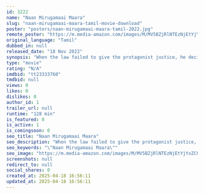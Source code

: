 ```yaml
---
id: 3222
name: "Naan Mirugamaai Maara"
slug: "naan-mirugamaai-maara-tamil-movie-download"
poster: "posters/naan-mirugamaai-maara-tamil-2022.jpg"
remote_poster: "https://m.media-amazon.com/images/M/MV5BZjRlNTEzNjEtYjYxZC00MTM0LWJiZGMtZTYxYjExODAxZTgyXkEyXkFqcGdeQXVyMTEzNzg0Mjkx._V1_SX300.jpg"
original_language: "Tamil"
dubbed_in: null
released_date: "18 Nov 2022"
synopsis: "When the law failed to give the protagonist justice, he decided to take revenge and ended up earning the wrath of a dangerous gangster, putting his family in grave danger. What will he do now?"
type: "movie"
rating: "N/A"
imdbid: "tt23333760"
tmdbid: null
views: 0
likes: 0
dislikes: 0
author_id: 1
trailer_url: null
runtime: "128 min"
is_featured: 0
is_active: 1
is_comingsoon: 0
seo_title: "Naan Mirugamaai Maara"
seo_description: "When the law failed to give the protagonist justice, he decided to take revenge and ended up earning the wrath of a dangerous gangster, putting his family in grave danger. What will he do now?"
seo_keywords: "\"Naan Mirugamaai Maara\""
seo_image: "https://m.media-amazon.com/images/M/MV5BZjRlNTEzNjEtYjYxZC00MTM0LWJiZGMtZTYxYjExODAxZTgyXkEyXkFqcGdeQXVyMTEzNzg0Mjkx._V1_SX300.jpg"
screenshots: null
redirect_to: null
social_shares: 0
created_at: 2025-04-18 16:56:11
updated_at: 2025-04-18 16:56:11
---
```


